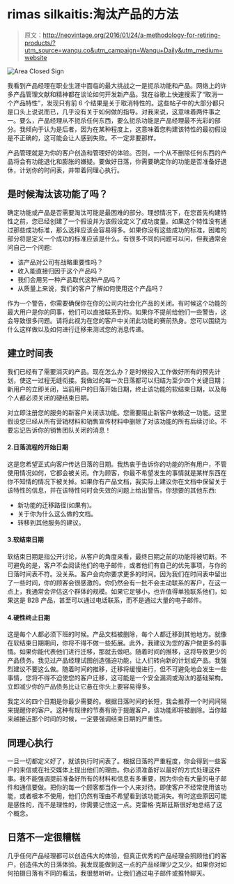 # rimas silkaitis:淘汰产品的方法

> 原文：<http://neovintage.org/2016/01/24/a-methodology-for-retiring-products/?utm_source=wanqu.co&utm_campaign=Wanqu+Daily&utm_medium=website>

![Area Closed Sign](img/542f190d50a290a1f123d89c54f49537.png)

我看到产品经理在职业生涯中面临的最大挑战之一是扼杀功能和产品。网络上的许多产品管理文献和精神都在谈论如何开发新产品。我在谷歌上快速搜索了“取消一个产品特性”，发现只有前 6 个结果是关于取消特性的。这些帖子中的大部分都只是口头上说说而已，几乎没有关于如何做的指导。对我来说，这意味着两件事之一。要么，产品经理从不扼杀任何东西，要么扼杀功能是产品经理最不光彩的部分。我倾向于认为是后者，因为在某种程度上，这意味着您构建该特性的最初假设是不正确的，这可能会让人感到失败。不一定非要那样。

产品管理就是为你的客户创造和管理好的体验。否则，一个从不删除任何东西的产品将会有功能退化和膨胀的嫌疑。要做好日落，你需要确定你的功能是否准备好退休，计划你的时间表，并带着同理心执行。

## 是时候淘汰该功能了吗？

确定功能或产品是否需要淘汰可能是最困难的部分。理想情况下，在您首先构建特性之前，您已经创建了一个假设并为该假设定义了成功度量。如果这个特性没有通过那些成功标准，那么选择应该会容易得多。如果你没有这些成功的标准，困难的部分将是定义一个成功的标准应该是什么。有很多不同的问题可以问，但我通常会问自己一个问题:

*   该产品对公司有战略重要性吗？
*   收入能直接归因于这个产品吗？
*   我们会用另一种产品取代这种产品吗？
*   从质量上来说，我们的客户了解如何使用这个产品吗？

作为一个警告，你需要确保你在你的公司内社会化产品的关闭。有时候这个功能的最大用户是你的同事，他们可以直接联系到你。如果你不提前给他们一些警告，这会导致很多问题。请将此视为在您的客户中关闭此功能的赛前热身。您可以围绕为什么这样做以及如何进行迁移来测试您的消息传递。

## 建立时间表

我们已经有了需要消灭的产品。现在怎么办？是时候投入工作做好所有的预先计划，使这一过程无缝衔接。我做过的每一次日落都可以归结为至少四个关键日期；新用户的立即关闭，当前用户的日落开始日期，终止该功能的软结束日期，以及每个人都必须关闭的硬结束日期。

对立即注册您的服务的新客户关闭该功能。您需要阻止新客户依赖这一功能。这里假设您已经从所有营销材料和销售宣传材料中删除了对该功能的所有后续讨论。不要忘记告诉你的销售团队关闭的消息！

#### 2.日落流程的开始日期

这是您希望正式向客户传达日落的日期。我热衷于告诉你的功能的所有用户，不管使用情况如何，它都会被关闭。作为顾客，你最不希望发生的事情就是某样东西在你不知情的情况下被关掉。如果你有产品文档，我实际上建议你在文档中保留关于该特性的信息，并在该特性何时会失效的问题上给出警告。你想要的其他东西:

*   新功能的迁移路径(如果有)。
*   关于你为什么这么做的文档。
*   转移到其他服务的建议。

#### 3.软结束日期

软结束日期是指公开讨论，从客户的角度来看，最终日期之前的功能将被切断。不可避免的是，客户不会阅读他们的电子邮件，或者他们有自己的优先事项，与你的日落时间表不符。没关系。客户会向你要求更多的时间。因为我们在时间表中留出了一些时间，你的顾客会很感激的。你仍然会有一批不会主动联系的客户，在这一点上，我通常会评估这个群体的规模。如果它足够小，也许值得单独联系他们，如果这是 B2B 产品，甚至可以通过电话联系，而不是通过大量的电子邮件。

#### 4.硬性终止日期

这是每个人都必须下班的时候。产品文档被删除，每个人都迁移到其他地方。就像在软结束日期期间，你将不得不做一些拓展。此外，我建议为您的客户做更多的事情。如果你能代表他们进行迁移，那就去做吧。随着时间的推移，这将导致更少的产品债务。我见过产品经理试图创造强迫功能，让人们转向新的计划或产品。我强烈建议不要这么做。随着时间的推移，迁移将缓慢进行，但不可避免地会发生一些事情，您将不得不迫使您的客户迁移，这可能是一个安全漏洞或淘汰的基础架构。立即减少你的产品债务比让它悬在你头上要容易得多。

我定义的四个日期是你最少需要的。根据日落时间的长短，我会推荐一个时间间隔来提醒你的客户。这种有规律的节奏有助于提醒客户，该功能即将被删除。当你越来越接近那个时间的时候，一定要强调结束日期的严重性。

## 同理心执行

一旦一切都定义好了，就该执行时间表了。根据日落的严重程度，你会得到一些客户的来信或在社交媒体上提出他们的理由。你必须准备好以最好的方式处理这件事。我不能强调提前准备好所有的材料和信息有多重要，因为你会有大量的电子邮件和通信要做。把你的每一个顾客都当作一个人来对待。即使客户不经常使用该功能，或者根本不使用，他们仍然有理由不希望看到该功能消失。有时这些原因可能是感性的，而不是理性的，你需要记住这一点。克雷格·克斯廷斯很好地总结了这个概念。

## 日落不一定很糟糕

几乎任何产品经理都可以创造伟大的体验，但真正优秀的产品经理会照顾他们的客户，创造伟大的日落体验。我发现能做到这一点的产品经理少之又少。如果你对如何拍摄日落有不同的看法，我很想听听。让我们通过电子邮件或推特聊天。